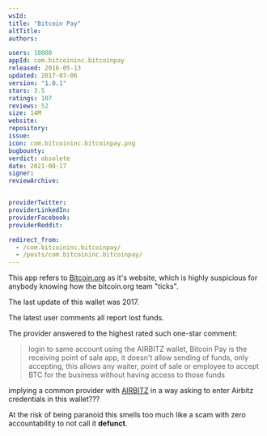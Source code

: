 ```yaml
---
wsId: 
title: "Bitcoin Pay"
altTitle: 
authors:

users: 10000
appId: com.bitcoininc.bitcoinpay
released: 2016-05-13
updated: 2017-07-06
version: "1.0.1"
stars: 3.5
ratings: 107
reviews: 52
size: 14M
website: 
repository: 
issue: 
icon: com.bitcoininc.bitcoinpay.png
bugbounty: 
verdict: obsolete
date: 2021-08-17
signer: 
reviewArchive:


providerTwitter: 
providerLinkedIn: 
providerFacebook: 
providerReddit: 

redirect_from:
  - /com.bitcoininc.bitcoinpay/
  - /posts/com.bitcoininc.bitcoinpay/
---
```



This app refers to [Bitcoin.org](http://bitcoin.org/) as it's website, which is
highly suspicious for anybody knowing how the bitcoin.org team "ticks".

The last update of this wallet was 2017.

The latest user comments all report lost funds.

The provider answered to the highest rated such one-star comment:

> login to same account using the AIRBITZ wallet, Bitcoin Pay is the receiving
  point of sale app, it doesn't allow sending of funds, only accepting, this
  allows any waiter, point of sale or employee to accept BTC for the business
  without having access to those funds

implying a common provider with [AIRBITZ](/airbitz/) in a way asking to enter
Airbitz credentials in this wallet???

At the risk of being paranoid this smells too much like a scam with zero
accountability to not call it **defunct**.
